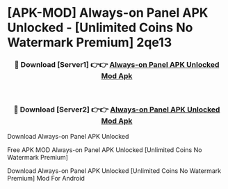 # [APK-MOD] Always-on Panel APK Unlocked - [Unlimited Coins No Watermark Premium] 2qe13



<div align="center">
<h3>🔴 Download [Server1] 👉👉 <a href="https://momento.my/?title=Always-on_Panel_APK_Unlocked">Always-on Panel APK Unlocked Mod Apk</a></h3><br>

<h3>🔴 Download [Server2] 👉👉 <a href="https://momento.my/?title=Always-on_Panel_APK_Unlocked">Always-on Panel APK Unlocked Mod Apk</a></h3>
</div>



Download Always-on Panel APK Unlocked 

Free APK MOD Always-on Panel APK Unlocked [Unlimited Coins No Watermark Premium]

Download Always-on Panel APK Unlocked [Unlimited Coins No Watermark Premium] Mod For Android
